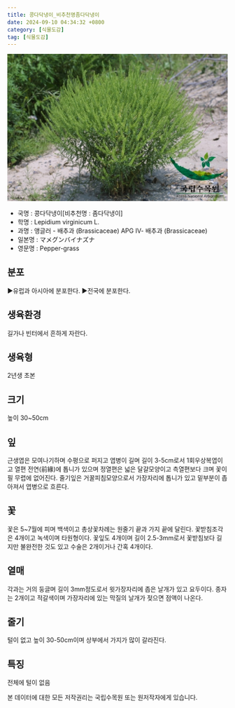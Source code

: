 ```yaml
---
title: 콩다닥냉이_비추천명좀다닥냉이
date: 2024-09-10 04:34:32 +0800
category: [식물도감]
tag: [식물도감]
---
```




![콩다닥냉이[비추천명 : 좀다닥냉이]](/assets/img/fileUpload/plants/basic/Cruciferae/Lepidium/8558/1_th2.JPG)
- 국명 : 콩다닥냉이[비추천명 : 좀다닥냉이]
- 학명 : Lepidium virginicum L.
- 과명 : 앵글러 - 배추과 (Brassicaceae) APG Ⅳ- 배추과 (Brassicaceae)
- 일본명 : マメグンバイナズナ
- 영문명 : Pepper-grass


## 분포
▶유럽과 아시아에 분포한다. 
▶전국에 분포한다.
## 생육환경
길가나 빈터에서 흔하게 자란다.
## 생육형
2년생 초본
## 크기
높이 30~50cm
## 잎
근생엽은 모여나기하며 수평으로 퍼지고 엽병이 길며 길이 3-5cm로서 1회우상복엽이고 열편 전연(前緣)에 톱니가 있으며 정열편은 넓은 달걀모양이고 측열편보다 크며 꽃이 필 무렵에 없어진다. 줄기잎은 거꿀피침모양으로서 가장자리에 톱니가 있고 밑부분이 좁아져서 엽병으로 흐른다.
## 꽃
꽃은 5~7월에 피며 백색이고 총상꽃차례는 원줄기 끝과 가지 끝에 달린다. 꽃받침조각은 4개이고 녹색이며 타원형이다. 꽃잎도 4개이며 길이 2.5-3mm로서 꽃받침보다 길지만 불완전한 것도 있고 수술은 2개이거나 간혹 4개이다.
## 열매
각과는 거의 둥글며 길이 3mm정도로서 윗가장자리에 좁은 날개가 있고 요두이다. 종자는 2개이고 적갈색이며 가장자리에 있는 막질의 날개가 젖으면 점액이 나온다.
## 줄기
털이 없고 높이 30-50cm이며 상부에서 가지가 많이 갈라진다.
## 특징
전체에 털이 없음






본 데이터에 대한 모든 저작권리는 국립수목원 또는 원저작자에게 있습니다.
